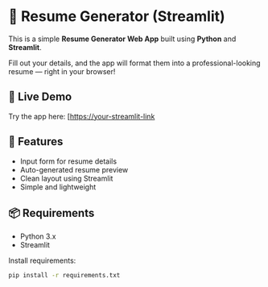 
# 📝 Resume Generator (Streamlit)

This is a simple **Resume Generator Web App** built using **Python** and **Streamlit**.

Fill out your details, and the app will format them into a professional-looking resume — right in your browser!

## 🚀 Live Demo

Try the app here: [[https://your-streamlit-link](https://your-streamlit-link](https://readmemd-f46xlru2wbqj8unyvsju5k.streamlit.app/))

## 📂 Features

- Input form for resume details
- Auto-generated resume preview
- Clean layout using Streamlit
- Simple and lightweight

## 📦 Requirements

- Python 3.x
- Streamlit

Install requirements:
```bash
pip install -r requirements.txt
